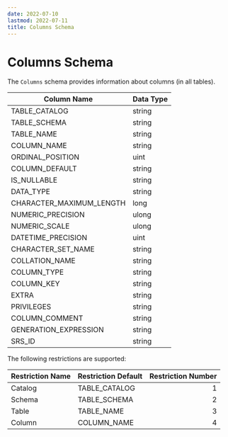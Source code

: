 ```yaml
---
date: 2022-07-10
lastmod: 2022-07-11
title: Columns Schema
---
```


# Columns Schema

The `Columns` schema provides information about columns (in all tables).

Column Name | Data Type
--- | ---
TABLE_CATALOG | string
TABLE_SCHEMA | string
TABLE_NAME | string
COLUMN_NAME | string
ORDINAL_POSITION | uint
COLUMN_DEFAULT | string
IS_NULLABLE | string
DATA_TYPE | string
CHARACTER_MAXIMUM_LENGTH | long
NUMERIC_PRECISION | ulong
NUMERIC_SCALE | ulong
DATETIME_PRECISION | uint
CHARACTER_SET_NAME | string
COLLATION_NAME | string
COLUMN_TYPE | string
COLUMN_KEY | string
EXTRA | string
PRIVILEGES | string
COLUMN_COMMENT | string
GENERATION_EXPRESSION | string
SRS_ID | string

The following restrictions are supported:

Restriction Name | Restriction Default | Restriction Number
--- | --- | --:
Catalog | TABLE_CATALOG | 1
Schema | TABLE_SCHEMA | 2
Table | TABLE_NAME | 3
Column | COLUMN_NAME | 4


